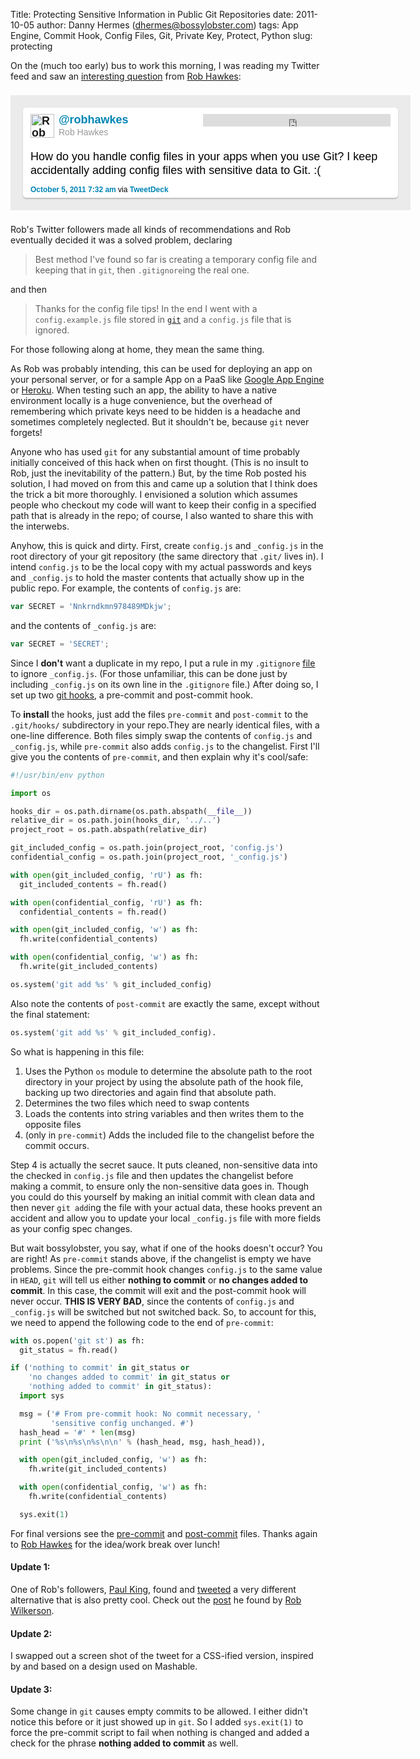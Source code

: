 Title: Protecting Sensitive Information in Public Git Repositories
date: 2011-10-05
author: Danny Hermes (dhermes@bossylobster.com)
tags: App Engine, Commit Hook, Config Files, Git, Private Key, Protect, Python
slug: protecting

On the (much too early) bus to work this morning, I was reading my
Twitter feed and saw an
[interesting question](https://twitter.com/#!/robhawkes/status/121593545202216960)
from [Rob Hawkes](https://twitter.com/#!/robhawkes):

<style type="text/css">
  a.anchor-twitter, a:visited.anchor-twitter {
    font-weight: bolder;
    font-style: normal;
    text-decoration: none;
    outline: none;
  }

  iframe {
    width: 300px;
    height: 20px;
  }

  .bump-left {
    margin-left: 1em;
  }

  #post-container {
    font: 14px/1.231 helvetica,arial,clean,sans-serif;
    display: inline-block;
    position: relative;
    width: 640px;
    text-align: left;
  }

  #container-bg {
    background: url(/images/twitter-bg.png) no-repeat #EBEBEB;
    padding: 20px;
    margin: 8px 0;
  }

  #post-bg {
    background: #fff;
    color: #000;
    padding: 10px 12px 2px 12px;
    margin: 0;
    min-height: 60px;
    font-size: 18px;
    line-height: 22px;
    -moz-border-radius: 5px;
    -webkit-border-radius:5px;
    -moz-box-shadow:0 2px 2px rgba(0,0,0,0.2);
    -webkit-box-shadow:0 2px 2px rgba(0,0,0,0.2);
    box-shadow:0 2px 2px rgba(0,0,0,0.2);
  }

  #top-span {
    width: 100%;
    margin-bottom: 12px;
    padding-top: 8px;
    height: 40px;
  }

  #follow-span {
    float: right;
    width: 300px;
    font-size: 12px;
    text-align: right;
  }

  #name-span {
    line-height: 19px;
  }

  #id-img {
    float: left;
    margin: 0px 7px 0px 0px;
    width: 38px;
    height: 38px;
    padding: 0;
    border: none;
  }
</style>

<center>
  <div id="post-container">
    <div id="container-bg">
      <div id="post-bg">
        <span id="top-span">
          <span id="follow-span">
            <iframe allowtransparency="true" frameborder="0" scrolling="no" src="http://platform.twitter.com/widgets/follow_button.html#_=1319487235961&amp;align=right&amp;button=blue&amp;id=twitter_tweet_button_2&amp;lang=en&amp;link_color=%230084B4&amp;screen_name=robhawkes&amp;show_count=false&amp;show_screen_name=&amp;text_color="></iframe>
          </span>
          <span id="name-span">
            <a class="anchor-twitter" href="http://twitter.com/intent/user?screen_name=robhawkes" title="Rob Hawkes">
              <img alt="Rob Hawkes" id="id-img" src="/images/robhawkes.jpg" />
            </a>
            <strong>
              <a class="anchor-twitter" href="http://twitter.com/intent/user?screen_name=robhawkes" style="color: #0084b4;" title="Rob Hawkes">@robhawkes</a>
            </strong>
            <span style="color: #999999; font-size: 14px;"><br />Rob Hawkes</span>
          </span>
        </span>
        <br />
        <div style="margin: 1em 0em .5em 0em;">How do you handle config files in your apps when you use Git? I keep accidentally adding config files with sensitive data to Git. :(
        </div>
        <div style="font-size: 12px;">
          <a class="anchor-twitter" href="https://twitter.com/#!/robhawkes/status/121593545202216960" style="color: #0084b4;" target="_blank" title="tweeted on October 5, 2011 7:32 am">October 5, 2011 7:32 am</a>
          via
          <a class="anchor-twitter" href="http://www.tweetdeck.com/" rel="nofollow" style="color: #0084b4;" target="blank">TweetDeck</a>
        </div>
      </div>
    </div>
  </div>
</center>

Rob's Twitter followers made all kinds of recommendations and Rob
eventually decided it was a solved problem, declaring

> Best method I've found so far is creating a temporary config file and
> keeping that in `git`, then `.gitignore`ing the real one.

and then

> Thanks for the config file tips! In the end I went with a `config.example.js`
> file stored in [`git`](http://git-scm.com/) and a `config.js` file that is
> ignored.

For those following along at home, they mean the same thing.

As Rob was probably intending, this can be used for deploying an app on
your personal server, or for a sample App on a PaaS like
[Google App Engine](http://code.google.com/appengine/) or
[Heroku](http://www.heroku.com/). When testing such an app, the ability
to have a native environment locally is a huge convenience, but the
overhead of remembering which private keys need to be hidden is a
headache and sometimes completely neglected. But it shouldn't be,
because `git` never forgets!

Anyone who has used `git` for any substantial amount of time probably
initially conceived of this hack when on first thought. (This is no
insult to Rob, just the inevitability of the pattern.) But, by the time
Rob posted his solution, I had moved on from this and came up a solution
that I think does the trick a bit more thoroughly. I envisioned a
solution which assumes people who checkout my code will want to keep
their config in a specified path that is already in the repo; of course,
I also wanted to share this with the interwebs.

Anyhow, this is quick and dirty. First, create `config.js` and `_config.js`
in the root directory of your git repository (the same directory that `.git/`
lives in). I intend `config.js` to be the local copy with my actual passwords
and keys and `_config.js` to hold the master contents that actually show up in
the public repo. For example, the contents of `config.js` are:

```javascript
var SECRET = 'Nnkrndkmn978489MDkjw';
```

and the contents of `_config.js`
are:

```javascript
var SECRET = 'SECRET';
```

Since I **don't** want a duplicate in my repo, I put a rule in my `.gitignore`
[file](http://progit.org/book/ch2-2.html#ignoring_files) to ignore `_config.js`.
(For those unfamiliar, this can be done just by including `_config.js` on its
own line in the `.gitignore` file.) After doing so, I set up two
[git hooks](http://progit.org/book/ch7-3.html), a pre-commit and post-commit
hook.

To **install** the hooks, just add the files `pre-commit` and `post-commit`
to the `.git/hooks/` subdirectory in your repo.They are nearly identical files,
with a one-line difference. Both files simply swap the contents of `config.js`
and `_config.js`, while `pre-commit` also adds `config.js` to the changelist.
First I'll give you the contents of `pre-commit`, and then explain why it's
cool/safe:

```python
#!/usr/bin/env python

import os

hooks_dir = os.path.dirname(os.path.abspath(__file__))
relative_dir = os.path.join(hooks_dir, '../..')
project_root = os.path.abspath(relative_dir)

git_included_config = os.path.join(project_root, 'config.js')
confidential_config = os.path.join(project_root, '_config.js')

with open(git_included_config, 'rU') as fh:
  git_included_contents = fh.read()

with open(confidential_config, 'rU') as fh:
  confidential_contents = fh.read()

with open(git_included_config, 'w') as fh:
  fh.write(confidential_contents)

with open(confidential_config, 'w') as fh:
  fh.write(git_included_contents)

os.system('git add %s' % git_included_config)
```

Also note the contents of `post-commit` are exactly the same, except without
the final statement:

```python
os.system('git add %s' % git_included_config).
```

So what is happening in this file:

1.  Uses the Python `os` module to determine the absolute path to the root
    directory in your project by using the absolute path of the hook file,
    backing up two directories and again find that absolute path.
1.  Determines the two files which need to swap contents
1.  Loads the contents into string variables and then writes them to the
    opposite files
1.  (only in `pre-commit`) Adds the included file to the changelist before
    the commit occurs.

Step 4 is actually the secret sauce. It puts cleaned, non-sensitive data
into the checked in `config.js` file and then updates the changelist before
making a commit, to ensure only the non-sensitive data goes in. Though you
could do this yourself by making an initial commit with clean data and then
never `git add`ing the file with your actual data, these hooks prevent an
accident and allow you to update your local `_config.js` file with more
fields as your config spec changes.

But wait bossylobster, you say, what if one of the hooks doesn't occur?
You are right! As `pre-commit` stands above, if the changelist is empty we
have problems. Since the pre-commit hook changes `config.js` to the same
value in `HEAD`, `git` will tell us either **nothing to commit** or
**no changes added to commit**. In this case, the commit will exit and the
post-commit hook will never occur. **THIS IS VERY BAD**, since the contents of
`config.js` and `_config.js` will be switched but not switched back. So, to
account for this, we need to append the following code to the end of
`pre-commit`:

```python
with os.popen('git st') as fh:
  git_status = fh.read()

if ('nothing to commit' in git_status or
    'no changes added to commit' in git_status or
    'nothing added to commit' in git_status):
  import sys

  msg = ('# From pre-commit hook: No commit necessary, '
         'sensitive config unchanged. #')
  hash_head = '#' * len(msg)
  print ('%s\n%s\n%s\n\n' % (hash_head, msg, hash_head)),

  with open(git_included_config, 'w') as fh:
    fh.write(git_included_contents)

  with open(confidential_config, 'w') as fh:
    fh.write(confidential_contents)

  sys.exit(1)
```

For final versions see the
[pre-commit](https://gist.github.com/dhermes/21b152c25a321b554b61) and
[post-commit](https://gist.github.com/dhermes/877ed7c9838d6fc5bb08)
files. Thanks again to [Rob Hawkes](https://twitter.com/#!/robhawkes)
for the idea/work break over lunch!

#### Update 1:

One of Rob's followers, [Paul King](https://twitter.com/#!/nrocy), found and
[tweeted](https://twitter.com/#!/nrocy/status/124468167086051328) a very
different alternative that is also pretty cool. Check out the
[post](http://archive.robwilkerson.org/2010/03/02/git-tip-ignore-changes-to-tracked-files/)
he found by [Rob Wilkerson](https://twitter.com/#!/robwilkerson).

#### Update 2:

I swapped out a screen shot of the tweet for a CSS-ified
version, inspired by and based on a design used on Mashable.

#### Update 3:

Some change in `git` causes empty commits to be allowed. I either didn't
notice this before or it just showed up in `git`. So I added `sys.exit(1)`
to force the pre-commit script to fail when nothing is changed and added
a check for the phrase **nothing added to commit** as well.
